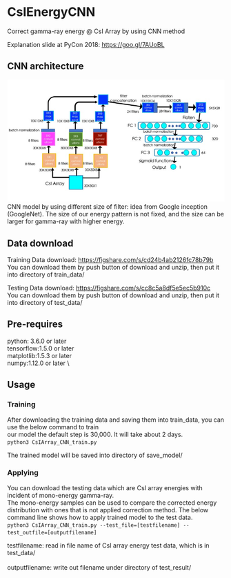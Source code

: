 # CsIEnergyCNN
Correct gamma-ray energy @ CsI Array by using CNN method 

Explanation slide at PyCon 2018: https://goo.gl/7AUoBL


## CNN architecture

![CNN model](https://github.com/kunxianhuang/CsIEnergyCNN/blob/master/plots/CNN_structure.jpg "CsI Array CNN model") \
CNN model by using different size of filter: idea from Google inception (GoogleNet). The size of our energy pattern is not fixed, and the size can be larger for gamma-ray with higher energy.  

## Data download

Training Data download: https://figshare.com/s/cd24b4ab2126fc78b79b \
You can download them by push button of download and unzip, then put it into directory of train_data/

Testing Data download: https://figshare.com/s/cc8c5a8df5e5ec5b910c \
You can download them by push button of download and unzip, then put it into directory of test_data/

## Pre-requires
python: 3.6.0 or later \
tensorflow:1.5.0 or later \
matplotlib:1.5.3 or later \
numpy:1.12.0 or later \


## Usage

### Training 
After downloading the training data and saving them into train_data, you can use the below command to train \
our model the default step is 30,000. It will take about 2 days. \
``python3 CsIArray_CNN_train.py ``

The trained model will be saved into directory of save_model/

### Applying
You can download the testing data which are CsI array energies with incident of mono-energy gamma-ray. \
The mono-energy samples can be used to compare the corrected energy distribution with ones that is not applied correction method. The below command line shows how to apply trained model to the test data. \
``python3 CsIArray_CNN_train.py --test_file=[testfilename] --test_outfile=[outputfilename]``

testfilename: read in file name of CsI array energy test data, which is in test_data/ \
\
outputfilename:  write out filename under directory of test_result/ 

